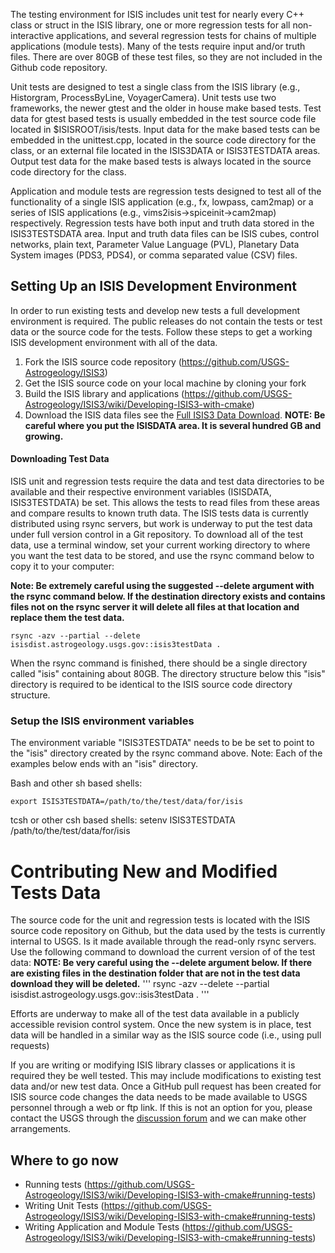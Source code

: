 The testing environment for ISIS includes unit test for nearly every C++ class or struct in the ISIS library, one or more regression tests for all non-interactive applications, and several regression tests for chains of multiple applications (module tests). Many of the tests require input and/or truth files. There are over 80GB of these test files, so they are not included in the Github code repository.

Unit tests are designed to test a single class from the ISIS library (e.g., Historgram, ProcessByLine, VoyagerCamera). Unit tests use two frameworks, the newer gtest and the older in house make based tests. Test data for gtest based tests is usually embedded in the test source code file located in $ISISROOT/isis/tests. Input data for the make based tests can be embedded in the unittest.cpp, located in the source code directory for the class, or an external file located in the ISIS3DATA or ISIS3TESTDATA areas. Output test data for the make based tests is always located in the source code directory for the class.

Application and module tests are regression tests designed to test all of the functionality of a single ISIS application (e.g., fx, lowpass, cam2map) or a series of ISIS applications (e.g., vims2isis->spiceinit->cam2map) respectively. Regression tests have both input and truth data stored in the ISIS3TESTSDATA area. Input and truth data files can be ISIS cubes, control networks, plain text, Parameter Value Language (PVL), Planetary Data System images (PDS3, PDS4), or comma separated value (CSV) files.

## Setting Up an ISIS Development Environment
In order to run existing tests and develop new tests a full development environment is required. The public releases do not contain the tests or test data or the source code for the tests. Follow these steps to get a working ISIS development environment with all of the data.

1) Fork the ISIS source code repository (https://github.com/USGS-Astrogeology/ISIS3)
1) Get the ISIS source code on your local machine by cloning your fork
1) Build the ISIS library and applications (https://github.com/USGS-Astrogeology/ISIS3/wiki/Developing-ISIS3-with-cmake)
1) Download the ISIS data files see the [Full ISIS3 Data Download](https://gith**ub.com/USGS-Astrogeology/ISIS3). **NOTE: Be careful where you put the ISISDATA area. It is several hundred GB and growing.**

#### Downloading Test Data
ISIS unit and regression tests require the data and test data directories to be available and their respective environment variables (ISISDATA, ISIS3TESTDATA) be set. This allows the tests to read files from these areas and compare results to known truth data. The ISIS tests data is currently distributed using rsync servers, but work is underway to put the test data under full version control in a Git repository. To download all of the test data, use a terminal window, set your current working directory to where you want the test data to be stored, and use the rsync command below to copy it to your computer:

**Note: Be extremely careful using the suggested --delete argument with the rsync command below. If the destination directory exists and contains files not on the rsync server it will delete all files at that location and replace them the test data.**
```
rsync -azv --partial --delete isisdist.astrogeology.usgs.gov::isis3testData .
```
When the rsync command is finished, there should be a single directory called "isis" containing about 80GB. The directory structure below this "isis" directory is required to be identical to the ISIS source code directory structure.

### Setup the ISIS environment variables
The environment variable "ISIS3TESTDATA" needs to be be set to point to the "isis" directory created by the rsync command above. Note: Each of the examples below ends with an "isis" directory.

Bash and other sh based shells:
```
export ISIS3TESTDATA=/path/to/the/test/data/for/isis
```
tcsh or other csh based shells:
setenv ISIS3TESTDATA /path/to/the/test/data/for/isis

# Contributing New and Modified Tests Data
The source code for the unit and regression tests is located with the ISIS source code repository on Github, but the data used by the tests is currently internal to USGS. Is it made available through the read-only rsync servers. Use the following command to download the current version of of the test data:
**NOTE: Be very careful using the --delete argument below. If there are existing files in the destination folder that are not in the test data download they will be deleted.**
'''
rsync -azv --delete --partial isisdist.astrogeology.usgs.gov::isis3testData .
'''

Efforts are underway to make all of the test data available in a publicly accessible revision control system. Once the new system is in place, test data will be handled in a similar way as the ISIS source code \(i.e., using pull requests) 

If you are writing or modifying ISIS library classes or applications it is required they be well tested. This may include modifications to existing test data and/or new test data. Once a GitHub pull request has been created for ISIS source code changes the data needs to be made available to USGS personnel through a web or ftp link. If this is not an option for you, please contact the USGS through the [discussion forum](https://astrodiscuss.usgs.gov/) and we can make other arrangements.

## Where to go now
* Running tests (https://github.com/USGS-Astrogeology/ISIS3/wiki/Developing-ISIS3-with-cmake#running-tests)
* Writing Unit Tests (https://github.com/USGS-Astrogeology/ISIS3/wiki/Developing-ISIS3-with-cmake#running-tests)
* Writing Application and Module Tests (https://github.com/USGS-Astrogeology/ISIS3/wiki/Developing-ISIS3-with-cmake#running-tests)
